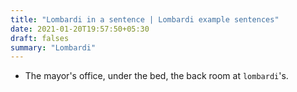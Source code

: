```yaml
---
title: "Lombardi in a sentence | Lombardi example sentences"
date: 2021-01-20T19:57:50+05:30
draft: falses
summary: "Lombardi"
---
```

- The mayor's office, under the bed, the back room at `lombardi`'s.
                 

